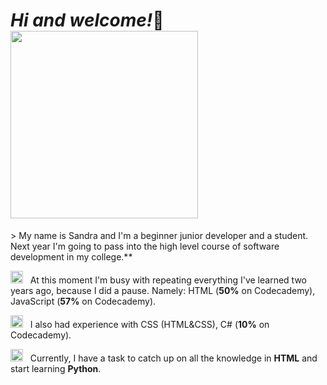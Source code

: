 <h1><em>Hi and welcome!</em>🌙 </br> <img src = "https://raw.githubusercontent.com/gist/KartSriv/3ec0038fbd26cdac8573382dc1cc857e/raw/b62b85e17ba62459c4c2f37e3d6314407d576f9f/nyancat.gif" width="300"></h1>
> My name is Sandra and I'm a beginner junior developer and a student. Next year I'm going to pass into the high level course of software development in my college.**

<p> <img src = "https://i.pinimg.com/originals/e4/96/0c/e4960c1d084132279f17ca869846c00c.gif" width = "20"> &nbsp At this moment I'm busy with repeating everything I've learned two years ago, because I did a pause. Namely: HTML (<strong>50%</strong> on Codecademy), JavaScript (<strong>57%</strong> on Codecademy).</p>

<p> <img src = "https://i.pinimg.com/originals/e4/96/0c/e4960c1d084132279f17ca869846c00c.gif" width = "20"> &nbsp I also had experience with CSS (HTML&CSS), C# (<strong>10%</strong> on Codecademy).</p>

<p> <img src = "https://i.pinimg.com/originals/e4/96/0c/e4960c1d084132279f17ca869846c00c.gif" width = "20"> &nbsp Currently, I have a task to catch up on all the knowledge in <strong>HTML</strong> and start learning <strong>Python</strong>.</p>

<!--https://raw.githubusercontent.com/gist/KartSriv/3ec0038fbd26cdac8573382dc1cc857e/raw/b62b85e17ba62459c4c2f37e3d6314407d576f9f/nyancat.gif-->
